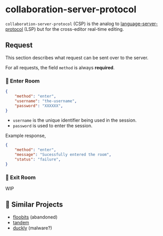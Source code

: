 # collaboration-server-protocol

`collaboration-server-protocol` (CSP) is the analog to [language-server-protocol][]
(LSP) but for the cross-editor real-time editing.

## Request

This section describes what request can be sent over to the server.

For all requests, the field `method` is always **required**.

### 🚪 Enter Room

```json
{
    "method": "enter",
    "username": "the-username",
    "password": "XXXXXX",
}
```

- `username` is the unique identifier being used in the session.
- `password` is used to enter the session.

Example response,

```json
{
    "method": "enter",
    "message": "Sucessfully entered the room",
    "status": "failure",
}
```

### 🚪 Exit Room

WIP

## 📁 Similar Projects

- [floobits](https://floobits.com/) (abandoned)
- [tandem](https://github.com/typeintandem/tandem)
- [duckly](https://duckly.com/) (malware?)


<!-- Links -->

[language-server-protocol]: https://github.com/microsoft/language-server-protocol
